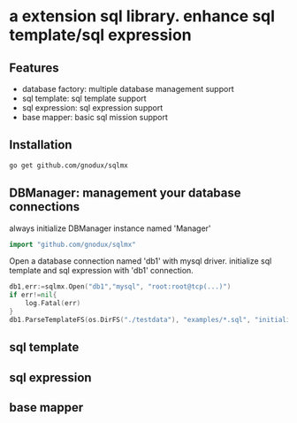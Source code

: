 # a extension sql library. enhance sql template/sql expression

## Features

- database factory: multiple database management support
- sql template: sql template support
- sql expression: sql expression support
- base mapper: basic sql mission support

## Installation

```bash
go get github.com/gnodux/sqlmx
```

## DBManager: management your database connections
always initialize DBManager instance named 'Manager'

```go
import "github.com/gnodux/sqlmx"
```
    
Open a database connection named 'db1' with mysql driver.
initialize sql template and sql expression with 'db1' connection.
```go   
db1,err:=sqlmx.Open("db1","mysql", "root:root@tcp(...)")
if err!=nil{
    log.Fatal(err)
}
db1.ParseTemplateFS(os.DirFS("./testdata"), "examples/*.sql", "initialize/*.sql", "my_mapper/*.sql")
```
## sql template

## sql expression

## base mapper
